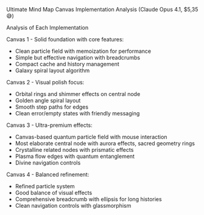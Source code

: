 Ultimate Mind Map Canvas Implementation Analysis (Claude Opus 4.1, $5,35 😅)

Analysis of Each Implementation

Canvas 1 - Solid foundation with core features:

-   Clean particle field with memoization for performance
-   Simple but effective navigation with breadcrumbs
-   Compact cache and history management
-   Galaxy spiral layout algorithm

Canvas 2 - Visual polish focus:

-   Orbital rings and shimmer effects on central node
-   Golden angle spiral layout
-   Smooth step paths for edges
-   Clean error/empty states with friendly messaging

Canvas 3 - Ultra-premium effects:

-   Canvas-based quantum particle field with mouse interaction
-   Most elaborate central node with aurora effects, sacred geometry rings
-   Crystalline related nodes with prismatic effects
-   Plasma flow edges with quantum entanglement
-   Divine navigation controls

Canvas 4 - Balanced refinement:

-   Refined particle system
-   Good balance of visual effects
-   Comprehensive breadcrumb with ellipsis for long histories
-   Clean navigation controls with glassmorphism
